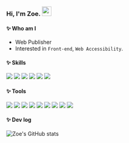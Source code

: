 ### Hi, I'm Zoe. <img src="https://media.giphy.com/media/hvRJCLFzcasrR4ia7z/giphy.gif" width="25px">

#### ✨ Who am I
 - Web Publisher
 - Interested in `Front-end`, `Web Accessibility`.

#### ✨ Skills
<p>
  <img src="https://img.shields.io/badge/HTML5-E34F26?style=flat&logo=HTML5&logoColor=white"/>
  <img src="https://img.shields.io/badge/CSS3-FF9E0F?style=flat&amp;logo=CSS3&logoColor=white"/>
  <img src="https://img.shields.io/badge/Sass-CC6699?style=flat&amp;logo=sass&logoColor=white"/>
  <img src="https://img.shields.io/badge/Gulp-CF4647?style=flat&logo=gulp&logoColor=white"/>
  <img src="https://img.shields.io/badge/JavaScript-F7DF1E?style=flat&logo=JavaScript&logoColor=white"/>
  <img src="https://img.shields.io/badge/jQuery-0769AD?style=flat&logo=jquery&logoColor=white"/>
</p>

#### ✨ Tools
<p>
  <img src="https://img.shields.io/badge/VSCode-007ACC?style=flat&logo=Visual Studio Code&logoColor=white"/>
  <img src="https://img.shields.io/badge/Git-f05032?style=flat&logo=git&logoColor=white"/>
  <img src="https://img.shields.io/badge/GitHub-181717?style=flat&logo=github&logoColor=white"/>
  <img src="https://img.shields.io/badge/SVN-809CC9?style=flat&logo=Subversion&logoColor=white"/>
  <img src="https://img.shields.io/badge/Zeplin-F7A41D?style=flat&logo=Zotero&logoColor=white"/>
  <img src="https://img.shields.io/badge/Figma-F24E1E?style=flat&logo=Figma&logoColor=white"/>
  <img src="https://img.shields.io/badge/Notion-000000?style=flat&logo=Notion&logoColor=white"/>
  <img src="https://img.shields.io/badge/Slack-4A154B?style=flat&logo=Slack&logoColor=white"/>
  <img src="https://img.shields.io/badge/Discord-3C3C3D?style=flat&logo=discord">
</p>

#### ✨ Dev log
![Zoe's GitHub stats](https://github-readme-stats.vercel.app/api?username=zoe-kim&show_icons=true&count_private=true&custom_title=Zoe's&nbsp;github&nbsp;👀&bg_color=30,62b9a3,64C2FF&title_color=fff&text_color=fff&icon_color=fff)
